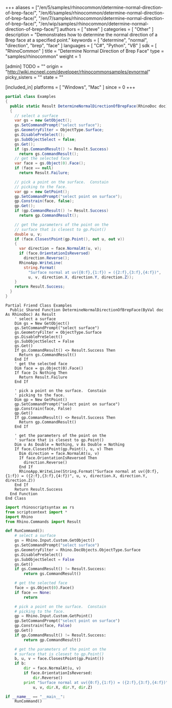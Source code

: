 +++
aliases = ["/en/5/samples/rhinocommon/determine-normal-direction-of-brep-face/", "/en/6/samples/rhinocommon/determine-normal-direction-of-brep-face/", "/en/7/samples/rhinocommon/determine-normal-direction-of-brep-face/", "/en/wip/samples/rhinocommon/determine-normal-direction-of-brep-face/"]
authors = [ "steve" ]
categories = [ "Other" ]
description = "Demonstrates how to determine the normal direction of a Brep face at a specified point."
keywords = [ "determine", "normal", "direction", "brep", "face" ]
languages = [ "C#", "Python", "VB" ]
sdk = [ "RhinoCommon" ]
title = "Determine Normal Direction of Brep Face"
type = "samples/rhinocommon"
weight = 1

[admin]
TODO = ""
origin = "http://wiki.mcneel.com/developer/rhinocommonsamples/evnormal"
picky_sisters = ""
state = ""

[included_in]
platforms = [ "Windows", "Mac" ]
since = 0
+++

<div class="codetab-content" id="cs">

```cs
partial class Examples
{
  public static Result DetermineNormalDirectionOfBrepFace(RhinoDoc doc)
  {
    // select a surface
    var gs = new GetObject();
    gs.SetCommandPrompt("select surface");
    gs.GeometryFilter = ObjectType.Surface;
    gs.DisablePreSelect();
    gs.SubObjectSelect = false;
    gs.Get();
    if (gs.CommandResult() != Result.Success)
      return gs.CommandResult();
    // get the selected face
    var face = gs.Object(0).Face();
    if (face == null)
      return Result.Failure;

    // pick a point on the surface.  Constain
    // picking to the face.
    var gp = new GetPoint();
    gp.SetCommandPrompt("select point on surface");
    gp.Constrain(face, false);
    gp.Get();
    if (gp.CommandResult() != Result.Success)
      return gp.CommandResult();

    // get the parameters of the point on the
    // surface that is clesest to gp.Point()
    double u, v;
    if (face.ClosestPoint(gp.Point(), out u, out v))
    {
      var direction = face.NormalAt(u, v);
      if (face.OrientationIsReversed)
        direction.Reverse();
      RhinoApp.WriteLine(
        string.Format(
          "Surface normal at uv({0:f},{1:f}) = ({2:f},{3:f},{4:f})",
          u, v, direction.X, direction.Y, direction.Z));
    }
    return Result.Success;
  }
}
```

</div>


<div class="codetab-content" id="vb">

```vbnet
Partial Friend Class Examples
  Public Shared Function DetermineNormalDirectionOfBrepFace(ByVal doc As RhinoDoc) As Result
	' select a surface
	Dim gs = New GetObject()
	gs.SetCommandPrompt("select surface")
	gs.GeometryFilter = ObjectType.Surface
	gs.DisablePreSelect()
	gs.SubObjectSelect = False
	gs.Get()
	If gs.CommandResult() <> Result.Success Then
	  Return gs.CommandResult()
	End If
	' get the selected face
	Dim face = gs.Object(0).Face()
	If face Is Nothing Then
	  Return Result.Failure
	End If

	' pick a point on the surface.  Constain
	' picking to the face.
	Dim gp = New GetPoint()
	gp.SetCommandPrompt("select point on surface")
	gp.Constrain(face, False)
	gp.Get()
	If gp.CommandResult() <> Result.Success Then
	  Return gp.CommandResult()
	End If

	' get the parameters of the point on the
	' surface that is clesest to gp.Point()
	Dim u As Double = Nothing, v As Double = Nothing
	If face.ClosestPoint(gp.Point(), u, v) Then
	  Dim direction = face.NormalAt(u, v)
	  If face.OrientationIsReversed Then
		direction.Reverse()
	  End If
	  RhinoApp.WriteLine(String.Format("Surface normal at uv({0:f},{1:f}) = ({2:f},{3:f},{4:f})", u, v, direction.X, direction.Y, direction.Z))
	End If
	Return Result.Success
  End Function
End Class
```

</div>


<div class="codetab-content" id="py">

```python
import rhinoscriptsyntax as rs
from scriptcontext import *
import Rhino
from Rhino.Commands import Result

def RunCommand():
    # select a surface
    gs = Rhino.Input.Custom.GetObject()
    gs.SetCommandPrompt("select surface")
    gs.GeometryFilter = Rhino.DocObjects.ObjectType.Surface
    gs.DisablePreSelect()
    gs.SubObjectSelect = False
    gs.Get()
    if gs.CommandResult() != Result.Success:
        return gs.CommandResult()

    # get the selected face
    face = gs.Object(0).Face()
    if face == None:
        return

    # pick a point on the surface.  Constain
    # picking to the face.
    gp = Rhino.Input.Custom.GetPoint()
    gp.SetCommandPrompt("select point on surface")
    gp.Constrain(face, False)
    gp.Get()
    if gp.CommandResult() != Result.Success:
        return gp.CommandResult()

    # get the parameters of the point on the
    # surface that is clesest to gp.Point()
    b, u, v = face.ClosestPoint(gp.Point())
    if b:
        dir = face.NormalAt(u, v)
        if face.OrientationIsReversed:
            dir.Reverse()
        print "Surface normal at uv({0:f},{1:f}) = ({2:f},{3:f},{4:f})".format(
            u, v, dir.X, dir.Y, dir.Z)

if __name__ == "__main__":
    RunCommand()
```

</div>
